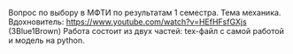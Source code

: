 Вопрос по выбору в МФТИ по результатам 1 семестра. Тема механика.
Вдохновитель: https://www.youtube.com/watch?v=HEfHFsfGXjs (3Blue1Brown)
Работа состоит из двух частей: tex-файл с самой работой и модель на python.
